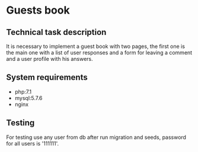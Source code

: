 Guests book
=======

## Technical task description
It is necessary to implement a guest book with two pages, the first one 
is the main one with a list of user responses
 and a form for leaving a comment and a user profile with his answers.

## System requirements

- php:7.1
- mysql:5.7.6
- nginx

## Testing
For testing use any user from db after run migration and seeds, password for all 
users is '111111'.

